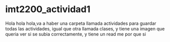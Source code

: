 # imt2200_actividad1
Hola hola hola,va a haber una carpeta llamada actividades para guardar todas las actividades, igual que otra llamada clases, y tiene una imagen que queria ver si se subia correctamente, y tiene un read me por que si
